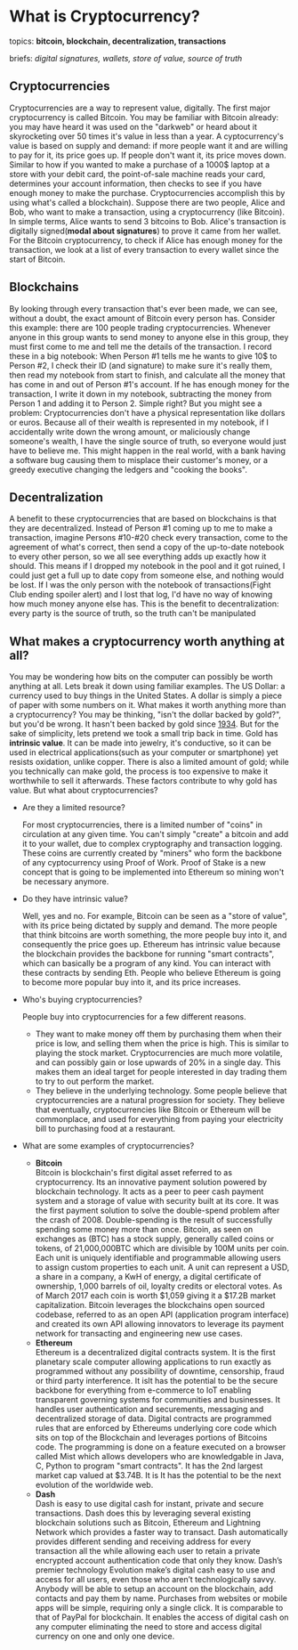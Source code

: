 # What is Cryptocurrency?
topics: **bitcoin, blockchain, decentralization, transactions**

briefs: *digital signatures, wallets, store of value, source of truth*

## Cryptocurrencies
  Cryptocurrencies are a way to represent value, digitally.  The first major cryptocurrency is called Bitcoin.  You may be familiar with Bitcoin already: you may have heard it was used on the  "darkweb" or heard about it skyrocketing over 50 times it's value in less than a year. A cyptocurrency's value is based on supply and demand: if more people want it and are willing to pay for it, its price goes up.  If people don't want it, its price moves down.  Similar to how if you wanted to make a purchase of a 1000$ laptop at a store with your debit card, the point-of-sale machine reads your card, determines your account information, then checks to see if you have enough money to make the purchase. Cryptocurrencies accomplish this by using what's called a blockchain).  Suppose there are two people, Alice and Bob, who want to make a transaction, using a cryptocurrency (like Bitcoin). In simple terms, Alice wants to send 3 bitcoins to Bob. Alice's transaction is digitally signed(**modal about signatures**) to prove it came from her wallet. For the Bitcoin cryptocurrency, to check if Alice has enough money for the transaction, we look at a list of every transaction to every wallet since the start of Bitcoin.

## Blockchains
  By looking through every transaction that's ever been made, we can see, without a doubt, the exact amount of Bitcoin every person has. Consider this example: there are 100 people trading cryptocurrencies.  Whenever anyone in this group wants to send money to anyone else in this group, they must first come to me and tell me the details of the transaction.  I record these in a big notebook:  When Person #1 tells me he wants to give 10$ to Person #2, I check their ID (and signature) to make sure it's really them, then read my notebook from start to finish, and calculate all the money that has come in and out of Person #1's account.  If he has enough money for the transaction, I write it down in my notebook, subtracting the money from Person 1 and adding it to Person 2.  Simple right?  But you might see a problem: Cryptocurrencies don't have a physical representation like dollars or euros.  Because all of their wealth is represented in my notebook, if I accidentally write down the wrong amount, or maliciously change someone's wealth, I have the single source of truth, so everyone would just have to believe me.  This might happen in the real world, with a bank having a software bug causing them to misplace their customer's money, or a greedy executive changing the ledgers and "cooking the books".

## Decentralization
  A benefit to these cryptocurrencies that are based on blockchains is that they are decentralized. Instead of Person #1 coming up to me to make a transaction, imagine Persons #10-#20 check every transaction, come to the agreement of what's correct, then send a copy of the up-to-date notebook to every other person, so we all see everything adds up exactly how it should. This means if I dropped my notebook in the pool and it got ruined, I could just get a full up to date copy from someone else, and nothing would be lost.  If I was the only person with the notebook of transactions(Fight Club ending spoiler alert) and I lost that log, I'd have no way of knowing how much money anyone else has.  This is the benefit to decentralization: every party is the source of truth, so the truth can't be manipulated

## What makes a cryptocurrency worth anything at all?

  You may be wondering how bits on the computer can possibly be worth anything at all.  Lets break it down using familiar examples.
  The US Dollar: a currency used to buy things in the United States.  A dollar is simply a piece of paper with some numbers on it.  What makes it worth anything more than a cryptocurrency?  You may be thinking, "isn't the dollar backed by gold?", but you'd be wrong.  It hasn't been backed by gold since [1934](https://www.federalreserve.gov/faqs/currency_12770.htm).  But for the sake of simplicity, lets pretend we took a small trip back in time.  Gold has **intrinsic value**.  It can be made into jewelry, it's conductive, so it can be used in electrical applications(such as your computer or smartphone) yet resists oxidation, unlike copper.  There is also a limited amount of gold; while you technically can make gold, the process is too expensive to make it worthwhile to sell it afterwards.  These factors contribute to why gold has value.
  But what about cryptocurrencies?  
* Are they a limited resource?

  For most cryptocurrencies, there is a limited number of "coins" in circulation at any given time.  You can't simply "create" a bitcoin and add it to your wallet, due to complex cryptography and transaction logging.  These coins are currently created by "miners" who form the backbone of any cyptocurrency using Proof of Work.  Proof of Stake is a new concept that is going to be implemented into Ethereum so mining won't be necessary anymore.
  
* Do they have intrinsic value?

  Well, yes and no.  For example, Bitcoin can be seen as a "store of value", with its price being dictated by supply and demand.  The more people that think bitcoins are worth something, the more people buy into it, and consequently the price goes up.  Ethereum has intrinsic value because the blockchain provides the backbone for running "smart contracts", which can basically be a program of any kind.  You can interact with these contracts by sending Eth.  People who believe Ethereum is going to become more popular buy into it, and its price increases.
  
* Who's buying cryptocurrencies?

  People buy into cryptocurrencies for a few different reasons.
  	* They want to make money off them by purchasing them when their price is low, and selling them when the price is high.
	This is similar to playing the stock market.  Cryptocurrencies are much more volatile, and can possibly gain or lose upwards of 20% in a single day.  This makes them an ideal target for people interested in day trading them to try to out perform the market.
	* They believe in the underlying technology.
	Some people believe that cryptocurrencies are a natural progression for society.  They believe that eventually, cryptocurrencies like Bitcoin or Ethereum will be commonplace, and used for everything from paying your electricity bill to purchasing food at a restaurant.
	
* What are some examples of cryptocurrencies?
  * **Bitcoin** 
    <br>Bitcoin is blockchain's first digital asset referred to as cryptocurrency. Its an innovative payment solution powered by blockchain technology. It acts as a peer to peer cash payment system and a storage of value with security built at its core. It was the first payment solution to solve the double-spend problem after the crash of 2008. Double-spending is the result of successfully spending some money more than once. Bitcoin, as seen on exchanges as (BTC) has a stock supply, generally called coins or tokens, of 21,000,000BTC which are divisible by 100M units per coin. Each unit is uniquely identifiable and programmable allowing users to assign custom properties to each unit. A unit can represent a USD, a share in a company, a KwH of energy, a digital certificate of ownership, 1,000 barrels of oil, loyalty credits or electoral votes. As of March 2017 each coin is worth $1,059 giving it a $17.2B market capitalization. Bitcoin leverages the blockchains open sourced codebase, referred to as an open API (application program interface) and created its own API allowing innovators to leverage its payment network for transacting and engineering new use cases.
  * **Ethereum**
    <br>Ethereum is a decentralized digital contracts system. It is the first planetary scale computer allowing applications to run exactly as programmed without any possibility of downtime, censorship, fraud or third party interference. It isIt has the potential to be the secure backbone for everything from e-commerce to IoT enabling transparent governing systems for communities and businesses. It handles user authentication and securements, messaging and decentralized storage of data. Digital contracts are programmed rules that are enforced by Ethereums underlying core code which sits on top of the Blockchain and leverages portions of Bitcoins code. The programming is done on a feature executed on a browser called Mist which allows developers who are knowledgable in Java, C, Python to program "smart contracts". It has the 2nd largest market cap valued at $3.74B. It is It has the potential to be the next evolution of the worldwide web.
  * **Dash**
    <br>Dash is easy to use digital cash for instant, private and secure transactions. Dash does this by leveraging several existing blockchain solutions such as Bitcoin, Ethereum and Lightning Network which provides a faster way to transact. Dash automatically provides different sending and receiving address for every transaction all the while allowing each user to retain a private encrypted account authentication code that only they know. Dash’s premier technology Evolution make’s digital cash easy to use and access for all users, even those who aren’t technologically savvy. Anybody will be able to setup an account on the blockchain, add contacts and pay them by name. Purchases from websites or mobile apps will be simple, requiring only a single click. It is comparable to that of PayPal for blockchain. It enables the access of digital cash on any computer eliminating the need to store and access digital currency on one and only one device.

